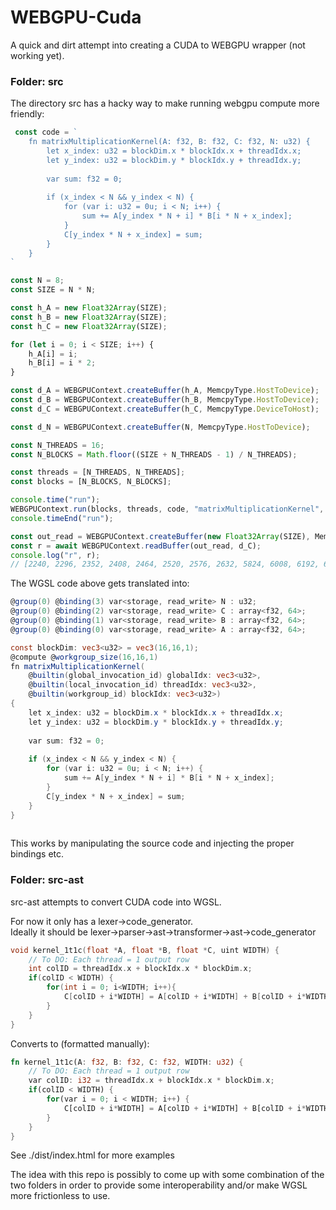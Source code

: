 # WEBGPU-Cuda
A quick and dirt attempt into creating a CUDA to WEBGPU wrapper (not working yet).

### Folder: src
The directory src has a hacky way to make running webgpu compute more friendly:
```typescript
 const code = `
    fn matrixMultiplicationKernel(A: f32, B: f32, C: f32, N: u32) {
        let x_index: u32 = blockDim.x * blockIdx.x + threadIdx.x;
        let y_index: u32 = blockDim.y * blockIdx.y + threadIdx.y;
        
        var sum: f32 = 0;
        
        if (x_index < N && y_index < N) {
            for (var i: u32 = 0u; i < N; i++) {
                sum += A[y_index * N + i] * B[i * N + x_index];
            }
            C[y_index * N + x_index] = sum;
        }
    }
`

const N = 8;
const SIZE = N * N;

const h_A = new Float32Array(SIZE);
const h_B = new Float32Array(SIZE);
const h_C = new Float32Array(SIZE);

for (let i = 0; i < SIZE; i++) {
    h_A[i] = i;
    h_B[i] = i * 2;
}

const d_A = WEBGPUContext.createBuffer(h_A, MemcpyType.HostToDevice);
const d_B = WEBGPUContext.createBuffer(h_B, MemcpyType.HostToDevice);
const d_C = WEBGPUContext.createBuffer(h_C, MemcpyType.DeviceToHost);

const d_N = WEBGPUContext.createBuffer(N, MemcpyType.HostToDevice);

const N_THREADS = 16;
const N_BLOCKS = Math.floor((SIZE + N_THREADS - 1) / N_THREADS);

const threads = [N_THREADS, N_THREADS];
const blocks = [N_BLOCKS, N_BLOCKS];

console.time("run");
WEBGPUContext.run(blocks, threads, code, "matrixMultiplicationKernel", d_A, d_B, d_C, d_N);
console.timeEnd("run");

const out_read = WEBGPUContext.createBuffer(new Float32Array(SIZE), MemcpyType.Readback);
const r = await WEBGPUContext.readBuffer(out_read, d_C);
console.log("r", r);
// [2240, 2296, 2352, 2408, 2464, 2520, 2576, 2632, 5824, 6008, 6192, 6376, 6560, 6744, 6928, 7112, 9408, 9720, 10032, 10344, 10656, 10968, 11280, 11592, 12992, 13432, 13872, 14312, 14752, 15192, 15632, 16072, 16576, 17144, 17712, 18280, 18848, 19416, 19984, 20552, 20160, 20856, 21552, 22248, 22944, 23640, 24336, 25032, 23744, 24568, 25392, 26216, 27040, 27864, 28688, 29512, 27328, 28280, 29232, 30184, 31136, 32088, 33040, 33992]
```

The WGSL code above gets translated into:
```glsl
@group(0) @binding(3) var<storage, read_write> N : u32;
@group(0) @binding(2) var<storage, read_write> C : array<f32, 64>;
@group(0) @binding(1) var<storage, read_write> B : array<f32, 64>;
@group(0) @binding(0) var<storage, read_write> A : array<f32, 64>;

const blockDim: vec3<u32> = vec3(16,16,1);
@compute @workgroup_size(16,16,1)
fn matrixMultiplicationKernel(
    @builtin(global_invocation_id) globalIdx: vec3<u32>,
    @builtin(local_invocation_id) threadIdx: vec3<u32>,
    @builtin(workgroup_id) blockIdx: vec3<u32>) 
{
    let x_index: u32 = blockDim.x * blockIdx.x + threadIdx.x;
    let y_index: u32 = blockDim.y * blockIdx.y + threadIdx.y;
    
    var sum: f32 = 0;
    
    if (x_index < N && y_index < N) {
        for (var i: u32 = 0u; i < N; i++) {
            sum += A[y_index * N + i] * B[i * N + x_index];
        }
        C[y_index * N + x_index] = sum;
    }
}
        
```

This works by manipulating the source code and injecting the proper bindings etc.


### Folder: src-ast
src-ast attempts to convert CUDA code into WGSL.

For now it only has a lexer->code_generator.<br/>
Ideally it should be lexer->parser->ast->transformer->ast->code_generator
```C++
void kernel_1t1c(float *A, float *B, float *C, uint WIDTH) {
    // To DO: Each thread = 1 output row
    int colID = threadIdx.x + blockIdx.x * blockDim.x;
    if(colID < WIDTH) {
        for(int i = 0; i<WIDTH; i++){
            C[colID + i*WIDTH] = A[colID + i*WIDTH] + B[colID + i*WIDTH];
        }
    }
}
```
Converts to (formatted manually):
```rust
fn kernel_1t1c(A: f32, B: f32, C: f32, WIDTH: u32) {
    // To DO: Each thread = 1 output row
    var colID: i32 = threadIdx.x + blockIdx.x * blockDim.x;
    if(colID < WIDTH) {
        for(var i = 0; i < WIDTH; i++) {
            C[colID + i*WIDTH] = A[colID + i*WIDTH] + B[colID + i*WIDTH];
        }
    }
}
```
See ./dist/index.html for more examples

The idea with this repo is possibly to come up with some combination of the two folders in order to provide some interoperability and/or make WGSL more frictionless to use.